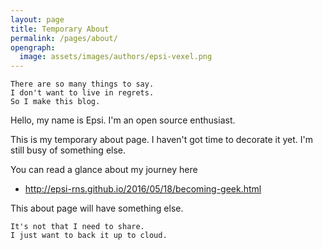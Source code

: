 ```yaml
---
layout: page
title: Temporary About
permalink: /pages/about/
opengraph:
  image: assets/images/authors/epsi-vexel.png
---
```

 
	There are so many things to say.
	I don't want to live in regrets.
	So I make this blog.

Hello, my name is Epsi. I'm an open source enthusiast.

This is my temporary about page. 
I haven't got time to decorate it yet.
I'm still busy of something else.

You can read a glance about my journey here

* <http://epsi-rns.github.io/2016/05/18/becoming-geek.html>

This about page will have something else.

	It's not that I need to share.
	I just want to back it up to cloud.
